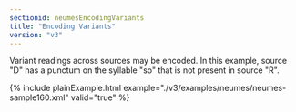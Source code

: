 ```yaml
---
sectionid: neumesEncodingVariants
title: "Encoding Variants"
version: "v3"
---
```




Variant readings across sources may be encoded. In this example, source "D" has a
punctum
on the syllable "so" that is not present in source "R".

{% include plainExample.html example="./v3/examples/neumes/neumes-sample160.xml" valid="true" %}


